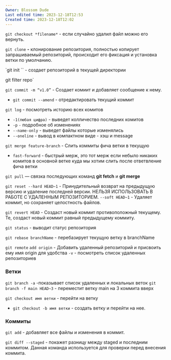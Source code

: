 ```yaml
---
Owner: Blossom Dude
Last edited time: 2023-12-18T12:53
Created time: 2023-12-18T12:02
---
```

`git checkout *filename*` - если случайно удалил файл можно его вернуть.

`git clone` **-** клонирование репозитория, полностью копирует запрашиваемый репозиторий, происходит его фиксация и установка ветки по умолчанию.

`git init `` - создает репозиторий в текущей директории

git filter repo`

`git commit -m “v1.0”` - Создает комиит и добавляет сообщение к нему.

- `git commit --amend` - отредактировать текущий коммит

`git log` - посмотреть историю всех комитов

- `-1(любая цифра)` - выведет колличество последних комитов
- `-p` `-` подробное об изменениях
- `--name-only` - выведет файлы которые изменялись
- `--oneline` - вывод в компактном виде - хэш и message

`git merge feature-branch` - Слить коммиты фича ветки в текущую
- `fast-forward` - быстрый мерж, это тот мерж если небыло никаких комитов в основной ветке куда мы хотим слить после ответвление фича ветки

`git pull` — связка последующих команд **git fetch** и **git merge**

`git reset --hard HEAD~1` - Принудительный возврат на предыдущую версию и удаление последней версии. НЕЛЬЗЯ ИСПОЛЬЗОВАТЬ В РАБОТЕ С УДАЛЕННЫМ РЕПОЗИТОРИЕМ.
	`--soft HEAD~1` - Удаляет коммит, но сохраняет целостность файлов.

`git revert HEAD` - Создаст новый коммит противоположный текущему. Те, создаст новый коммит равный предыдущему коммиту.

`git status` - выводит статус репозитория

`git rebase branchName` - перебазирует текущую ветку в branchName

`git remote`
	`add origin` - Добавить удаленный репозиторий и присвоить ему имя origin для удобства
	`-v` - посмотреть список удаленных репозиториев


### Ветки

`git branch -a` -показывает список удаленных и локальных веток
`git branch -f main HEAD~3` - переместит ветку main на 3 коммита вверх

`git checkout имя ветки` - перейти на ветку
- `git checkout -b имя ветки` - создать ветку и перейти на нее.

### Коммиты

`git add`  - добавляет все файлы и изменения в коммит.

`git diff --staged` - покажет разницу между staged и последним коммитом. Данная команда используется для проверки перед внесения коммита.